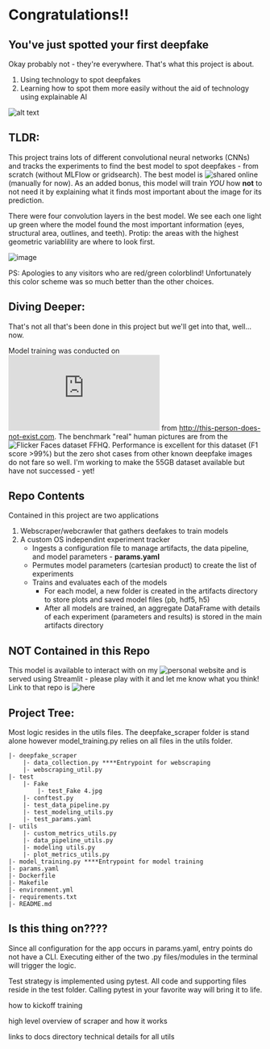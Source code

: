 # Congratulations!!
## You've just spotted your first deepfake
Okay probably not - they're everywhere. That's what this project is about. 
1. Using technology to spot deepfakes 
2. Learning how to spot them more easily without the aid of technology using explainable AI



![alt text](https://i.insider.com/5c6d85ca2628986f7f3a5d02?width=1000)


## TLDR: 
This project trains lots of different convolutional neural networks (CNNs) and tracks the experiments to find the best model to spot deepfakes - from scratch (without MLFlow or gridsearch). The best model is ![shared online](https://donovinemerson.com/?p=273) (manually for now). As an added bonus, this model will train *YOU* how **not** to not need it by explaining what it finds most important about the image for its prediction. 

There were four convolution layers in the best model. We see each one light up green where the model found the most important information (eyes, structural area, outlines, and teeth). Protip: the areas with the highest geometric variablility are where to look first.

![image](https://user-images.githubusercontent.com/87036676/216816048-caa696c7-1128-4d86-8a95-82f0bc1d2a01.png)

PS: Apologies to any visitors who are red/green colorblind! Unfortunately this color scheme was so much better than the other choices. 


## Diving Deeper:
That's not all that's been done in this project but we'll get into that, well... now.

Model training was conducted on ![StyleGAN generated images](https://arxiv.org/pdf/1812.04948.pdf) from http://this-person-does-not-exist.com. The benchmark "real" human pictures are from the ![Flicker Faces dataset FFHQ](https://github.com/NVlabs/ffhq-dataset). 
Performance is excellent for this dataset (F1 score >99%) but the zero shot cases from other known deepfake images do not fare so well. I'm working to make the 55GB dataset available but have not successed - yet!

## Repo Contents
Contained in this project are two applications 
1. Webscraper/webcrawler that gathers deefakes to train models
2. A custom OS independint experiment tracker
    - Ingests a configuration file to manage artifacts, the data pipeline, and model parameters - **params.yaml**
    - Permutes model parameters (cartesian product) to create the list of experiments
    - Trains and evaluates each of the models
        -  For each model, a new folder is created in the artifacts directory to store plots and saved model files (pb, hdf5, h5)
        -  After all models are trained, an aggregate DataFrame with details of each experiment (parameters and results) is stored in the main artifacts directory
    

## NOT Contained in this Repo
This model is available to interact with on my ![personal website](https://donovinemerson.com/?p=273) and is served using Streamlit - please play with it and let me know what you think! Link to that repo is ![here](https://github.com/doemerson123/fake-detector-api)


## Project Tree:

Most logic resides in the utils files. The deepfake_scraper folder is stand alone however model_training.py relies on all files in the utils folder. 

    |- deepfake_scraper
        |- data_collection.py ****Entrypoint for webscraping
        |- webscraping_util.py
    |- test
        |- Fake
            |- test_Fake 4.jpg
        |- conftest.py
        |- test_data_pipeline.py
        |- test_modeling_utils.py
        |- test_params.yaml
    |- utils
        |- custom_metrics_utils.py
        |- data_pipeline_utils.py
        |- modeling utils.py
        |- plot_metrics_utils.py
    |- model_training.py ****Entrypoint for model training
    |- params.yaml
    |- Dockerfile
    |- Makefile
    |- environment.yml
    |- requirements.txt
    |- README.md


## Is this thing on????
Since all configuration for the app occurs in params.yaml, entry points do not have a CLI. Executing either of the two .py files/modules in the terminal will trigger the logic. 

Test strategy is implemented using pytest. All code and supporting files reside in the test folder. Calling pytest in your favorite way will bring it to life.



how to kickoff training

high level overview of scraper and how it works

links to docs directory technical details for all utils

